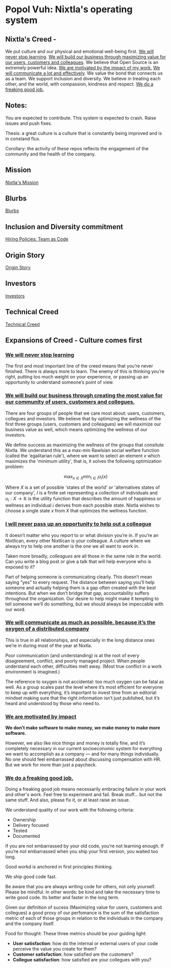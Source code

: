 # Popol Vuh: Nixtla's operating system

## Nixtla's Creed - 

We put culture and our physical and emotional well-being first. [We will never stop learning](#i-will-never-stop-learning). [We will build our business through maximizing value for our users, customers and colleagues](#i-will-build-our-business-through-creating-the-most-value-for-our-community-of-users-customers-and-collegues). We believe that Open Source is an extremely powerful idea. [We are motivated by the impact of my work.](#i-am-motivated-by-impact) [We will communicate a lot and effectively](#i-will-communicate-as-much-as-possible-because-its-the-oxygen-of-a-distributed-company). We value the bond that connects us as a team. We support inclusion and diversity. We believe in treating each other, and the world, with compassion, kindness and respect. [We do a freaking good job.](#i-do-a-freaking-good-job)

## Notes:

You are expected to contribute. This system is expected to crash. Raise issues and push fixes.

Thesis: a great culture is a culture that is constantly being improved and is in constand flux.

Corollary: the activity of these repos reflects the engagement of the community and the health of the company.



## Mission
[Nixtla's Mission](Mission.md)

## Blurbs
[Blurbs](Blurbs.md)

## Inclusion and Diversity commitment

[Hiring Policies: Team as Code](/Hiring/policies.md)

## Origin Story
[Origin Story](OriginStory.md)

## Investors
[Investors](Investors.md)

## Technical Creed

[Technical Creed](./Operations/technical_creed.md)


## Expansions of Creed - Culture comes first

### [We will never stop learning](#i-will-never-stop-learning)
The first and most important line of the creed means that you’re never finished. There is always more to learn. The enemy of this is thinking you’re right, putting too much weight on your experience, or passing up an opportunity to understand someone’s point of view.

### [We will build our business  through creating the most value for our community of users, customers and collegues.](#i-will-build-our-business-through-creating-the-most-value-for-our-community-of-users-customers-and-colleagues)

There are four groups of people that we care most about: users, customers, collegues and investors. We believe that by optimizing the wellness of the first three groups (users, customers and colleagues) we will maximize our business value as well, which means optimizing the wellness of our investors.


We define success as maximizing the wellness of the groups that consitute Nixtla. We understand this as a max-min Rawlsian social welfare function (called the 'egalitarian rule'), where we want to select an element $x$ which maximizes the 'minimum utility', that is, it solves the following optimization problem:

$$
\max_{x\in X}\min_{i\in I}u_{i}(x)
$$

Where $X$ is a set of possible 'states of the world' or 'alternatives states of our company', $I$ is a finite set representing a collection of individuals and $u_i:X\longrightarrow\mathbb{R}$ is the utility function that describes the amount of happiness or wellness an individual $i$ derives from each possible state. Nixtla wishes to choose a single state $x$ from $X$ that optimizes the wellness function.


### [I will never pass up an opportunity to help out a colleague](#i-will-never-pass-up-an-opportunity-to-help-out-a-colleague)
It doesn’t matter who you report to or what division you’re in. If you’re an Nixtlican, every other Nixtlican is your colleague. A culture where we always try to help one another is the one we all want to work in.

Taken more broadly, *colleagues* are all those in the same role in the world. Can you write a blog post or give a talk that will help everyone who is exposed to it?

Part of helping someone is communicating clearly. This doesn’t mean saying “yes” to every request. The distance between saying you’ll help someone and actually helping them is a gap often created with the best intentions. But when we don’t bridge that gap, accountability suffers throughout the organization. Our desire to help might make it tempting to tell someone we’ll do something, but we should always be impeccable with our word. 


### [We will communicate as much as possible, because it’s the oxygen of a distributed company](#i-will-communicate-as-much-as-possible-because-its-the-oxygen-of-a-distributed-company)

This is true in all relationships, and especially in the long distance ones we’re in during most of the year at Nixtla. 

Poor communication (and understanding) is at the root of every disagreement, conflict, and poorly managed project. When people understand each other, difficulties melt away. (Most true conflict in a work environment is imagined.)

The reference to oxygen is not accidental: too much oxygen can be fatal as well. As a group scales past the level where it’s most efficient for everyone to keep up with everything, it’s important to invest time from an editorial mindset making sure that the right information isn’t just published, but it’s heard and understood by those who need to.


### [We are motivated by impact](#i-am-motivated-by-impact)

**We don’t make software to make money, we make money to make more software.**

However, we also like nice things and money is totally fine, and it’s completely necessary in our current socioeconomic system for everything we want to accomplish as a company — and for many things individually. 
No one should feel embarrassed about discussing compensation with HR. But we work for more than just a paycheck.

### [We do a freaking good job.](#i-do-a-freaking-good-job)

Doing a freaking good job means necessarily embracing failure in your work and other's work. Feel free to experiment and fail. Break stuff... but not the same stuff. And also, please fix it, or at least raise an issue.

We understand quality of our work with the following criteria:
* Ownership
* Delivery focused
* Tested
* Documented

If you are not embarrassed by your old code, you’re not learning enough. If you’re not embarrassed when you ship your first version, you waited too long.

Good workd is anchored in first principles thinking.

We ship good code fast.

Be aware that you are always writing code for others, not only yourself. Please be mindful. In other words: be kind and take the necessary time to write good code. Its better and faster in the long term.

Given our definition of sucess (Maximizing value for users, customers and collegues) a good proxy of our perfomance is the sum of the satisfaction metric of each of those groups in relation to the individuals in the company and the company itself.

Food for thought:
These three metrics should be your guiding light:
* **User satisfaction**: how do the internal or external users of your code perceive the value you create for them?
* **Customer satisfaction**: how satisfied are the customers?
* **Collegue satisfaction**: how satisfied are your collegues with you?
